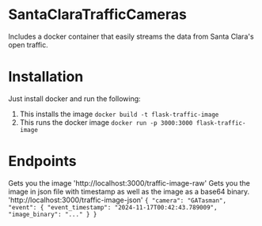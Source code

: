 # SantaClaraTrafficCameras
Includes a docker container that easily streams the data from Santa Clara's open traffic.

# Installation
Just install docker and run the following:
1. This installs the image
`docker build -t flask-traffic-image`
2. This runs the docker image
`docker run -p 3000:3000 flask-traffic-image`

# Endpoints
Gets you the image
'http://localhost:3000/traffic-image-raw'
Gets you the image in json file with timestamp as well as the image as a base64 binary. 
'http://localhost:3000/traffic-image-json'
`
{
  "camera": "GATasman",
  "event": {
    "event_timestamp": "2024-11-17T00:42:43.789009",
    "image_binary": "..."
  }
}
`
